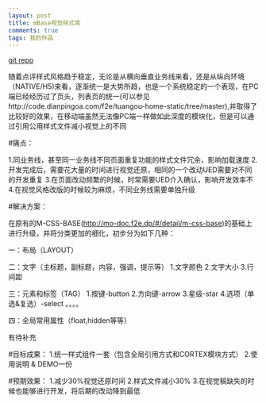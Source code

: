 ```yaml
---
layout: post
title: mBase视觉样式库
comments: true
tags: 我的作品
---
```


[git repo](https://github.com/devWayne/mBase)

随着点评样式风格趋于稳定，无论是从横向垂直业务线来看，还是从纵向环境（NATIVE/H5)来看，逐渐统一是大势所趋，也是一个系统稳定的一个表现，在PC端已经经历过了页头，列表页的统一(可以参见http://code.dianpingoa.com/f2e/tuangou-home-static/tree/master),并取得了比较好的效果，在移动端虽然无法像PC端一样做如此深度的模块化，但是可以通过引用公用样式文件减小视觉上的不同

#痛点：

1.同业务线，甚至同一业务线不同页面重复功能的样式文件冗余，影响加载速度
2.开发完成后，需要花大量的时间进行视觉还原，相同的一个改动UED需要对不同的开发重复
3.在页面改动频繁的时候，时常需要UED介入确认，影响开发效率不
4.在视觉风格改版的时候较为麻烦，不同业务线需要单独升级

#解决方案：

在原有的M-CSS-BASE(http://mo-doc.f2e.dp/#/detail/m-css-base)的基础上进行升级，并将分类更加的细化，初步分为如下几种：


一：布局（LAYOUT）

二：文字（主标题，副标题，内容，强调，提示等）
1.文字颜色
2.文字大小
3.行间距

三：元素和标签（TAG）
1.按键-button
2.方向键-arrow
3.星级-star
4.选项（单选&复选）-select
。。。。

四：全局常用属性（float,hidden等等）

有待补充

#目标成果：
1.统一样式组件一套（包含全局引用方式和CORTEX模块方式）
2.使用说明 & DEMO一份

#预期效果：
1.减少30%视觉还原时间
2.样式文件减小30%
3.在视觉稿缺失的时候也能够进行开发，将后期的改动降到最低


